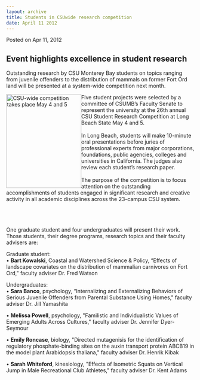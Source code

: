```yaml
---
layout: archive
title: Students in CSUwide research competition
date: April 11 2012
---
```





<span class="date">Posted on Apr 11, 2012    </span>
<h2>Event highlights excellence&#xA0;in student research</h2>
<p>Outstanding research by CSU Monterey Bay students on topics
ranging from juvenile offenders to the distribution of mammals on
former Fort Ord land will be presented at a system-wide competition
next month.</p>
<p><img alt="CSU-wide competition takes place May 4 and 5" src="http://news.csumb.edu/sites/default/files/65/attachments/news/images/beaker.jpeg" style="float:left; width:201px; height:251px">Five student
projects were selected by a committee of CSUMB&#x2019;s Faculty Senate to
represent the university at the 26th annual CSU Student Research
Competition at Long Beach State May 4 and 5.<br>
<br>
In Long Beach, students will make 10-minute oral presentations
before juries of professional experts from major corporations,
foundations, public agencies, colleges and universities in
California. The judges also review each student&#x2019;s research
paper.<br>
<br>
The purpose of the competition is to focus attention on the
outstanding accomplishments of students engaged in significant
research and creative activity in all academic disciplines across
the 23-campus CSU system.</br></br></br></br></img></p>
<p>One graduate student and four undergraduates will present their
work. Those students, their degree programs, research topics and
their faculty advisers are:</p>
<p>Graduate student:<br>
&#x2022; <strong>Bart Kowalski</strong>, Coastal and Watershed Science
&amp; Policy, &#x201C;Effects of landscape covariates on the distribution
of mammalian carnivores on Fort Ord,&quot; faculty adviser Dr. Fred
Watson</br></p>
<p>Undergraduates:<br>
&#x2022; <strong>Sara Banco</strong>, psychology, &#x201C;Internalizing and
Externalizing Behaviors of Serious Juvenile Offenders from Parental
Substance Using Homes,&quot; faculty adviser Dr. Jill Yamashita</br></p>
<p>&#x2022; <strong>Melissa Powell</strong>, psychology, &quot;Familistic and
Individualistic Values of Emerging Adults Across Cultures,&quot; faculty
adviser Dr. Jennifer Dyer-Seymour</p>
<p>&#x2022; <strong>Emily Roncase</strong>, biology, &quot;Directed mutagenisis
for the identification of regulatory phosphate-binding sites on the
auxin transport protein ABCB19 in the model plant Arabidopsis
thaliana,&quot; faculty adviser Dr. Henrik Kibak</p>
<p>&#x2022; <strong>Sarah Whiteford</strong>, kinesiology, &quot;Effects of
Isometric Squats on Vertical Jump in Male Recreational Club
Athletes,&quot; faculty adviser Dr. Kent Adams<br>
&#xA0;</br></p>





